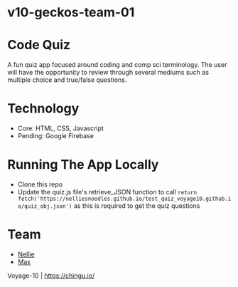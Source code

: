 # v10-geckos-team-01
# Code Quiz
A fun quiz app focused around coding and comp sci terminology.  The user will have the opportunity to review through several mediums such as multiple choice and true/false questions.

# Technology
- Core: HTML, CSS, Javascript
- Pending: Google Firebase

# Running The App Locally
- Clone this repo
- Update the quiz.js file's retrieve_JSON function to call `return fetch('https://nelliesnoodles.github.io/test_quiz_voyage10.github.io/quiz_obj.json')` as this is required to get the quiz questions

# Team
- [Nellie](https://github.com/nelliesnoodles)
- [Max](https://github.com/marvinheinz001)

Voyage-10 | https://chingu.io/
